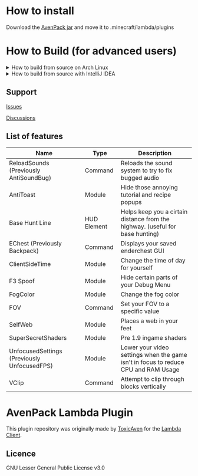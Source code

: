 # How to install
Download the [AvenPack jar](https://github.com/nickcat325/AvenPack/releases) and move it to .minecraft/lambda/plugins

# How to Build (for advanced users)
<details>
  <summary>How to build from source on Arch Linux</summary>
> git clone https://github.com/nickcat325/AvenPack.git

cd AvenPack

chmod +x gradlew

sudo archlinux-java set java-8-openjdk

./gradlew build
</details>
<details>
  <summary>How to build from source with IntelliJ IDEA</summary>
> Follow the tutorial here. https://github.com/lambda-client/lambda#setup-ide
</details>

## Support
[Issues](https://github.com/nickcat325/AvenPack/issues)

[Discussions](https://github.com/nickcat325/AvenPack/discussions)

## List of features

| Name | Type | Description |
| ---- | ---- | ----------- |
| ReloadSounds (Previously AntiSoundBug) | Command | Reloads the sound system to try to fix bugged audio |
| AntiToast | Module | Hide those annoying tutorial and recipe popups |
| Base Hunt Line | HUD Element | Helps keep you a cirtain distance from the highway. (useful for base hunting) |
| EChest (Previously Backpack) | Command | Displays your saved enderchest GUI |
| ClientSideTime | Module | Change the time of day for yourself |
| F3 Spoof | Module | Hide certain parts of your Debug Menu |
| FogColor | Module | Change the fog color |
| FOV | Command | Set your FOV to a specific value |
| SelfWeb | Module | Places a web in your feet |
| SuperSecretShaders | Module | Pre 1.9 ingame shaders |
| UnfocusedSettings (Previously UnfocusedFPS) | Module | Lower your video settings when the game isn't in focus to reduce CPU and RAM Usage |
| VClip | Command | Attempt to clip through blocks vertically |

# AvenPack Lambda Plugin
This plugin repository was originally made by [ToxicAven](https://github.com/ToxicAven) for the [Lambda Client](https://github.com/Lambda-client/Lambda).

## Licence
GNU Lesser General Public License v3.0
